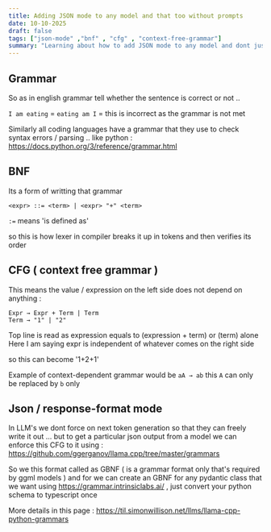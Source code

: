 ```yaml
--- 
title: Adding JSON mode to any model and that too without prompts  
date: 10-10-2025
draft: false
tags: ["json-mode" ,"bnf" , "cfg" , "context-free-grammar"]
summary: "Learning about how to add JSON mode to any model and dont just solely on prompts"
--- 
```


## Grammar 
So as in english grammar tell whether the sentence is correct or not ..  

`I am eating` = <subject> <conj> <verb>
`eating am I` = this is incorrect as the grammar is not met 

Similarly all coding languages have a grammar that they use to check syntax errors / parsing .. 
like python : https://docs.python.org/3/reference/grammar.html 


## BNF 
Its a form of writting that grammar
```
<expr> ::= <term> | <expr> "+" <term>
```

`:=` means 'is defined as'  

so this is how lexer in compiler breaks it up in tokens and then verifies its order



## CFG ( context free grammar )
This means the value / expression on the left side does not depend on anything : 

```
Expr → Expr + Term | Term
Term → "1" | "2"
```

Top line is read as expression equals to (expression + term) or (term) alone 
Here I am saying expr is independent of whatever comes on the right side 

so this can become '1+2+1' 

Example of context-dependent grammar would be `aA → ab` this `A` can only be replaced by `b` only 

## Json / response-format mode

In LLM's we dont force on next token generation so that they can freely write it out ... but to get a particular json output from a model we can enforce this CFG to it using : https://github.com/ggerganov/llama.cpp/tree/master/grammars

So we this format called as GBNF ( is a grammar format only that's required by ggml models ) and for we can create an GBNF for any pydantic class that we want using https://grammar.intrinsiclabs.ai/ , just convert your python schema to typescript once  

More details in this page : https://til.simonwillison.net/llms/llama-cpp-python-grammars




